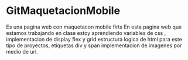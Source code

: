 # GitMaquetacionMobile
Es una pagina web con maquetacon mobile firts
En esta pagina web que estamos trabajando en clase 
estoy aprendiendo variables de css , implementacion de display flex y grid 
estructura logica de html para este tipo de proyectos, etiquetas div y span 
implementacion de imagenes por medio de url.
